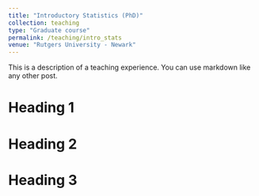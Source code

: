 ```yaml
---
title: "Introductory Statistics (PhD)"
collection: teaching
type: "Graduate course"
permalink: /teaching/intro_stats
venue: "Rutgers University - Newark"
---
```


This is a description of a teaching experience. You can use markdown like any other post.

Heading 1
======

Heading 2
======

Heading 3
======